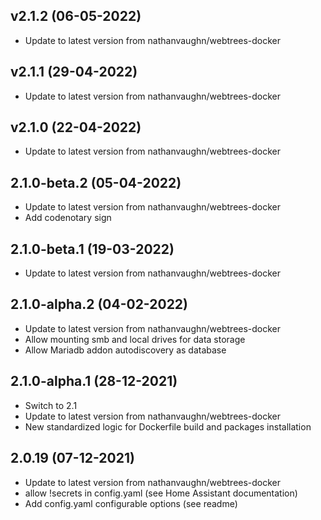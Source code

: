 
## v2.1.2 (06-05-2022)
- Update to latest version from nathanvaughn/webtrees-docker

## v2.1.1 (29-04-2022)
- Update to latest version from nathanvaughn/webtrees-docker

## v2.1.0 (22-04-2022)
- Update to latest version from nathanvaughn/webtrees-docker

## 2.1.0-beta.2 (05-04-2022)
- Update to latest version from nathanvaughn/webtrees-docker
- Add codenotary sign

## 2.1.0-beta.1 (19-03-2022)
- Update to latest version from nathanvaughn/webtrees-docker

## 2.1.0-alpha.2 (04-02-2022)
- Update to latest version from nathanvaughn/webtrees-docker
- Allow mounting smb and local drives for data storage
- Allow Mariadb addon autodiscovery as database

## 2.1.0-alpha.1 (28-12-2021)

- Switch to 2.1
- Update to latest version from nathanvaughn/webtrees-docker
- New standardized logic for Dockerfile build and packages installation

## 2.0.19 (07-12-2021)

- Update to latest version from nathanvaughn/webtrees-docker
- allow !secrets in config.yaml (see Home Assistant documentation)
- Add config.yaml configurable options (see readme)
